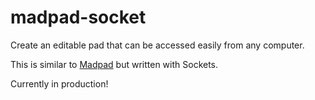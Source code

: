 madpad-socket
===========

Create an editable pad that can be accessed easily from any computer.

This is similar to [Madpad](https://github.com/sifxtreme/madpad-node) but written with Sockets.

Currently in production!
